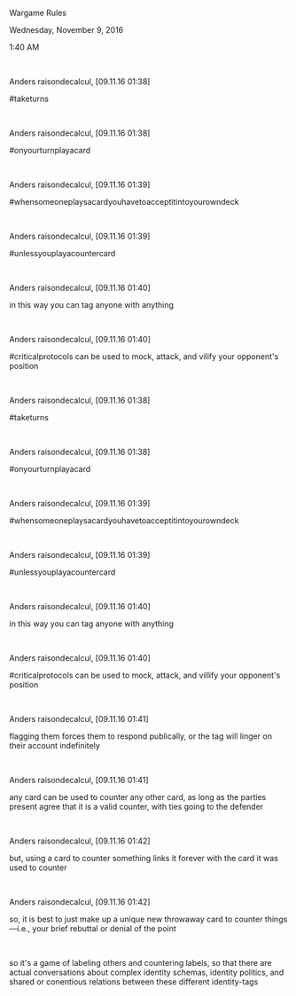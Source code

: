 Wargame Rules

Wednesday, November 9, 2016

1:40 AM

 

Anders raisondecalcul, \[09.11.16 01:38\]

\#taketurns

 

Anders raisondecalcul, \[09.11.16 01:38\]

\#onyourturnplayacard

 

Anders raisondecalcul, \[09.11.16 01:39\]

\#whensomeoneplaysacardyouhavetoacceptitintoyourowndeck

 

Anders raisondecalcul, \[09.11.16 01:39\]

\#unlessyouplayacountercard

 

Anders raisondecalcul, \[09.11.16 01:40\]

in this way you can tag anyone with anything

 

Anders raisondecalcul, \[09.11.16 01:40\]

\#criticalprotocols can be used to mock, attack, and vilify your opponent's position

 

Anders raisondecalcul, \[09.11.16 01:38\]

\#taketurns

 

Anders raisondecalcul, \[09.11.16 01:38\]

\#onyourturnplayacard

 

Anders raisondecalcul, \[09.11.16 01:39\]

\#whensomeoneplaysacardyouhavetoacceptitintoyourowndeck

 

Anders raisondecalcul, \[09.11.16 01:39\]

\#unlessyouplayacountercard

 

Anders raisondecalcul, \[09.11.16 01:40\]

in this way you can tag anyone with anything

 

Anders raisondecalcul, \[09.11.16 01:40\]

\#criticalprotocols can be used to mock, attack, and villify your opponent's position

 

Anders raisondecalcul, \[09.11.16 01:41\]

flagging them forces them to respond publically, or the tag will linger on their account indefinitely

 

Anders raisondecalcul, \[09.11.16 01:41\]

any card can be used to counter any other card, as long as the parties present agree that it is a valid counter, with ties going to the defender

 

Anders raisondecalcul, \[09.11.16 01:42\]

but, using a card to counter something links it forever with the card it was used to counter

 

Anders raisondecalcul, \[09.11.16 01:42\]

so, it is best to just make up a unique new throwaway card to counter things—i.e., your brief rebuttal or denial of the point

 

so it's a game of labeling others and countering labels, so that there are actual conversations about complex identity schemas, identity politics, and shared or conentious relations between these different identity-tags

 

 

